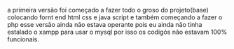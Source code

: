 a primeira versão foi começado a fazer todo o groso do projeto(base) colocando fornt end html css e java script 
e também começando a fazer o php esse versão ainda não estava operante 
pois eu ainda não tinha estalado o xampp para usar o mysql 
por isso os codigós não estavam 100% funcionais.
